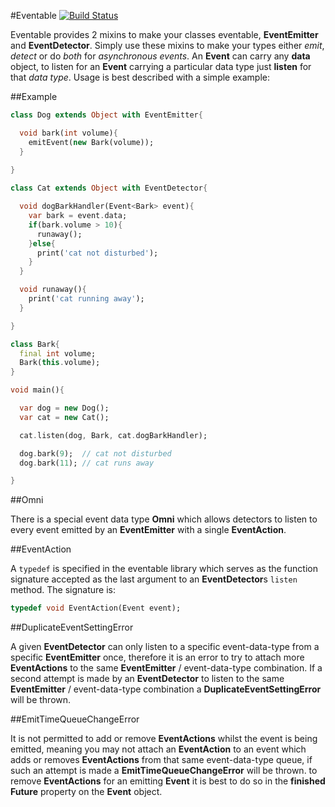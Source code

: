 #Eventable [![Build Status](https://drone.io/github.com/0xor1/eventable/status.png)](https://drone.io/github.com/0xor1/eventable/latest)

Eventable provides 2 mixins to make your classes eventable, **EventEmitter** and
**EventDetector**. Simply use these mixins to make your types either *emit*,
*detect* or do *both* for *asynchronous events*. An **Event** can carry any **data** object, 
to listen for an **Event** carrying a particular data type just **listen** for that
*data type*. Usage is best described with a simple example:

##Example

```dart
class Dog extends Object with EventEmitter{

  void bark(int volume){
    emitEvent(new Bark(volume));
  }
  
}

class Cat extends Object with EventDetector{

  void dogBarkHandler(Event<Bark> event){
    var bark = event.data;
    if(bark.volume > 10){
      runaway();
    }else{
      print('cat not disturbed');
    }
  }

  void runaway(){
    print('cat running away');
  }

}

class Bark{
  final int volume;
  Bark(this.volume);
}

void main(){

  var dog = new Dog();
  var cat = new Cat();

  cat.listen(dog, Bark, cat.dogBarkHandler);

  dog.bark(9);  // cat not disturbed
  dog.bark(11); // cat runs away

}
```

##Omni

There is a special event data type **Omni** which allows detectors to listen to every event emitted
by an **EventEmitter** with a single **EventAction**.

##EventAction

A ```typedef``` is specified in the eventable library which
serves as the function signature accepted as the last argument to an **EventDetector**s
```listen``` method. The signature is:

```dart
typedef void EventAction(Event event);
```

##DuplicateEventSettingError

A given **EventDetector** can only listen to a specific event-data-type from a specific
**EventEmitter** once, therefore it is an error to try to attach more **EventActions**
to the same **EventEmitter** / event-data-type combination. If a second attempt is made
by an **EventDetector** to listen to the same **EventEmitter** / event-data-type combination
a **DuplicateEventSettingError** will be thrown.

##EmitTimeQueueChangeError

It is not permitted to add or remove **EventActions** whilst the event is being
emitted, meaning you may not attach an **EventAction** to an event which adds or
removes **EventActions** from that same event-data-type queue, if such an attempt is made a 
**EmitTimeQueueChangeError** will be thrown. to remove **EventActions** for an emitting **Event**
it is best to do so in the **finished** **Future** property on the **Event** object.